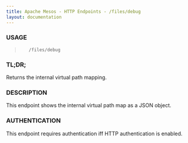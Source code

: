 ```yaml
---
title: Apache Mesos - HTTP Endpoints - /files/debug
layout: documentation
---
```

<!--- This is an automatically generated file. DO NOT EDIT! --->

### USAGE ###
>        /files/debug

### TL;DR; ###
Returns the internal virtual path mapping.

### DESCRIPTION ###
This endpoint shows the internal virtual path map as a
JSON object.


### AUTHENTICATION ###
This endpoint requires authentication iff HTTP authentication is
enabled.